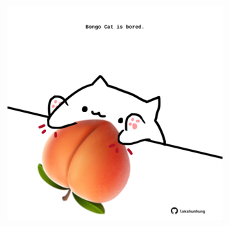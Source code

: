 <!-- built at 06/07/2025, 07:00:26 UTC -->
<p align="center">
  <img width="500" height="500" src="./ReadmeImage.svg">
</p>
